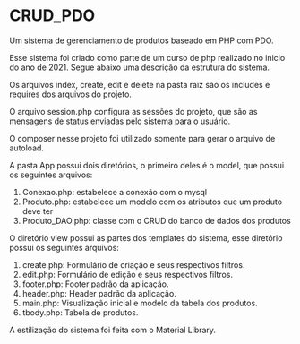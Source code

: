 # CRUD_PDO
Um sistema de gerenciamento de produtos baseado em PHP com PDO.

Esse sistema foi criado como parte de um curso de php realizado no inicio do ano de 2021. Segue abaixo uma descrição da estrutura do sistema.

Os arquivos index, create, edit e delete na pasta raiz são os includes e requires dos arquivos do projeto.

O arquivo session.php configura as sessões do projeto, que são as mensagens de status enviadas pelo sistema para o usuário.

O composer nesse projeto foi utilizado somente para gerar o arquivo de autoload.

A pasta App possui dois diretórios, o primeiro deles é o model, que possui os seguintes arquivos:

1. Conexao.php: estabelece a conexão com o mysql
2. Produto.php: estabelece um modelo com os atributos que um produto deve ter
3. Produto_DAO.php: classe com o CRUD do banco de dados dos produtos

O diretório view possui as partes dos templates do sistema, esse diretório possui os seguintes arquivos: 

1. create.php: Formulário de criação e seus respectivos filtros.
2. edit.php: Formulário de edição e seus respectivos filtros.
3. footer.php: Footer padrão da aplicação.
4. header.php: Header padrão da aplicação.
5. main.php: Visualização inicial e modelo da tabela dos produtos.
6. tbody.php: Tabela de produtos.

A estilização do sistema foi feita com o Material Library.


